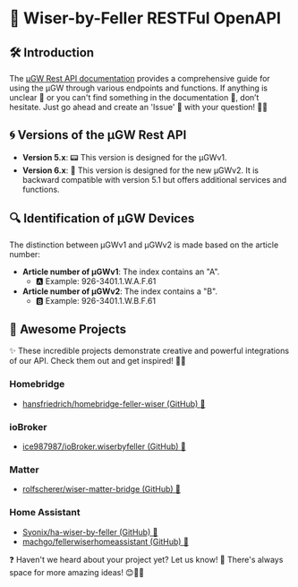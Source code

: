 # 📄 Wiser-by-Feller RESTFul OpenAPI


## 🛠️ Introduction

The [µGW Rest API documentation](https://feller-ag.github.io/wiser-api)  provides a comprehensive guide for using the µGW through various endpoints and functions.
If anything is unclear 🤔 or you can't find something in the documentation 📖, don’t hesitate. Just go ahead and create an 'Issue' 📝 with your question! 🚀😊

## 🌀 Versions of the µGW Rest API

- **Version 5.x**: 📟 This version is designed for the µGWv1.
- **Version 6.x**: 🚀 This version is designed for the new µGWv2. It is backward compatible with version 5.1 but offers additional services and functions.


## 🔍 Identification of µGW Devices

The distinction between µGWv1 and µGWv2 is made based on the article number:

- **Article number of µGWv1**: The index contains an "A". 
  - 🅰️ Example: 926-3401.1.W.A.F.61
- **Article number of µGWv2**: The index contains a "B".
  - 🅱️ Example: 926-3401.1.W.B.F.61

## 🚀 Awesome Projects
✨ These incredible projects demonstrate creative and powerful integrations of our API.
Check them out and get inspired! 🚀🔧

### Homebridge
- [hansfriedrich/homebridge-feller-wiser (GitHub) 🔗](https://github.com/hansfriedrich/homebridge-feller-wiser)

### ioBroker
- [ice987987/ioBroker.wiserbyfeller (GitHub) 🔗](https://github.com/ice987987/ioBroker.wiserbyfeller)

### Matter
- [rolfscherer/wiser-matter-bridge (GitHub) 🔗](https://github.com/rolfscherer/wiser-matter-bridge)

### Home Assistant
- [Syonix/ha-wiser-by-feller (GitHub) 🔗](https://github.com/Syonix/ha-wiser-by-feller)
- [machgo/fellerwiserhomeassistant (GitHub) 🔗](https://github.com/machgo/fellerwiserhomeassistant)

❓ Haven't we heard about your project yet? Let us know! 📩 There's always space for more amazing ideas! 😊🎊🚀
